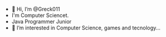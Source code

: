 - 👋 Hi, I’m @Greck011
- I'm Computer Sciencet.
- Java Programmer Junior
- 👀 I’m interested in Computer Science, games and tecnology...
